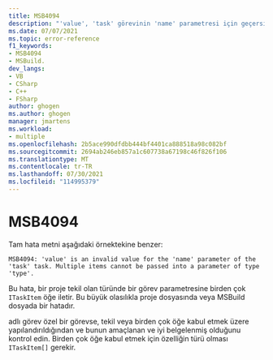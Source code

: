 ```yaml
---
title: MSB4094
description: "'value', 'task' görevinin 'name' parametresi için geçersiz bir değerdir. 'type' türünde bir parametreye birden çok öğe geçiri olamaz."
ms.date: 07/07/2021
ms.topic: error-reference
f1_keywords:
- MSB4094
- MSBuild.
dev_langs:
- VB
- CSharp
- C++
- FSharp
author: ghogen
ms.author: ghogen
manager: jmartens
ms.workload:
- multiple
ms.openlocfilehash: 2b5ace990dfdbb444bf4401ca888518a98c082bf
ms.sourcegitcommit: 2694ab246eb857a1c607738a67198c46f826f106
ms.translationtype: MT
ms.contentlocale: tr-TR
ms.lasthandoff: 07/30/2021
ms.locfileid: "114995379"
---
```

# <a name="msb4094"></a>MSB4094

Tam hata metni aşağıdaki örnektekine benzer:

```output
MSB4094: 'value' is an invalid value for the 'name' parameter of the 'task' task. Multiple items cannot be passed into a parameter of type 'type'.
```

Bu hata, bir proje tekil olan türünde bir görev parametresine birden çok `ITaskItem` öğe iletir. Bu büyük olasılıkla proje dosyasında veya MSBuild dosyada bir hatadır.

adlı görev özel bir görevse, tekil veya birden çok öğe kabul etmek üzere yapılandırıldığından ve bunun amaçlanan ve iyi belgelenmiş olduğunu kontrol edin. Birden çok öğe kabul etmek için özelliğin türü olması `ITaskItem[]` gerekir.
